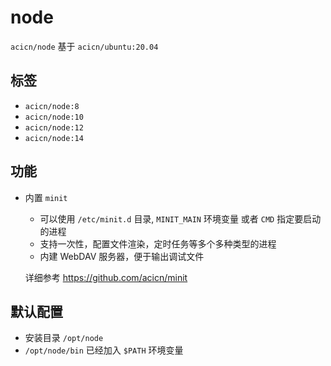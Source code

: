 # node

`acicn/node` 基于 `acicn/ubuntu:20.04`

## 标签

* `acicn/node:8`
* `acicn/node:10`
* `acicn/node:12`
* `acicn/node:14`

## 功能

* 内置 `minit`

    - 可以使用 `/etc/minit.d` 目录, `MINIT_MAIN` 环境变量 或者 `CMD` 指定要启动的进程
    - 支持一次性，配置文件渲染，定时任务等多个多种类型的进程
    - 内建 WebDAV 服务器，便于输出调试文件

    
    详细参考 https://github.com/acicn/minit

## 默认配置

* 安装目录 `/opt/node`
* `/opt/node/bin` 已经加入 `$PATH` 环境变量
